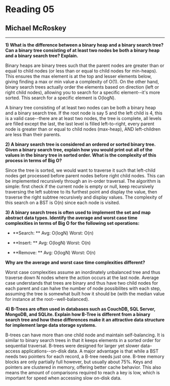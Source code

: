 Reading 05
==========

Michael McRoskey
----------------

---

**1) What is the difference between a binary heap and a binary search tree? Can a binary tree consisting of at least two nodes be both a binary heap and a binary search tree? Explain.**

Binary heaps are binary trees such that the parent nodes are greater than or equal to child nodes (or less than or equal to child nodes for min-heaps). This ensures the max element is at the top and lesser elements below, giving finding a max or min value a complexity of O(1). On the other hand, binary search trees actually order the elements based on direction (left or right child nodes), allowing you to search for a specific element--it's more sorted. This search for a specific element is O(logN).

A binary tree consisting of at least two nodes can be both a binary heap and a binary search tree. If the root node is say 5 and the left child is 4, this is a valid case--there are at least two nodes, the tree is complete, all levels are filled except the last, the last level is filled left-to-right, every parent node is greater than or equal to child nodes (max-heap), AND left-children are less than their parents.


**2) A binary search tree is considered an ordered or sorted binary tree. Given a binary search tree, explain how you would print out all of the values in the binary tree in sorted order. What is the complexity of this process in terms of Big O?**

Since the tree is sorted, we would want to traverse it such that left-child nodes get processed before parent nodes before right child nodes. This can be implemented recursively through an in-order traversal. The algorithm is simple: first check if the current node is empty or null, keep recursively traversing the left subtree to its furthest point and display the value, then traverse the right subtree recursively and display values. The complexity of this search on a BST is O(n) since each node is visited. 


**3) A binary search trees is often used to implement the set and map abstract data types. Identify the average and worst case time complexities in terms of Big O for the following set operations:**

- **Search: ** Avg: O(logN)   Worst: O(n)

- **Insert: ** Avg: O(logN)   Worst: O(n)

- **Remove: ** Avg: O(logN)   Worst: O(n)

**Why are the average and worst case time complexities different?**

Worst case complexities assume an inordinately unbalanced tree and thus traverse down N nodes where the action occurs at the last node. Average case understands that trees are binary and thus have two child nodes for each parent and can halve the number of node possibilites with each step, assuming the tree is somewhat built how it should be (with the median value for instance at the root--well-balanced).


**4) B-Trees are often used in databases such as CouchDB, SQL Server, MongoDB, and SQLite. Explain how B-Tree is different from a binary search tree and how these differences make it an attractive data structure for implement large data storage systems.**

B-trees can have more than one child node and maintain self-balancing. It is similar to binary search trees in that it keeps elements in a sorted order for sequential traversal. B-trees were designed for larger yet slower data-access applications--on-disk data. A major advantage is that while a BST needs two pointers for each record, a B-tree needs just one. B-tree memory blocks are only partially full however, but usually about 75%. Keys and pointers are clustered in memory, offering better cache behavior. This also means the amount of comparisons required to reach a key is low, which is important for speed when accessing slow on-disk data.
